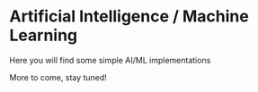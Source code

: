 # Artificial Intelligence / Machine Learning

Here you will find some simple AI/ML implementations

More to come, stay tuned!
